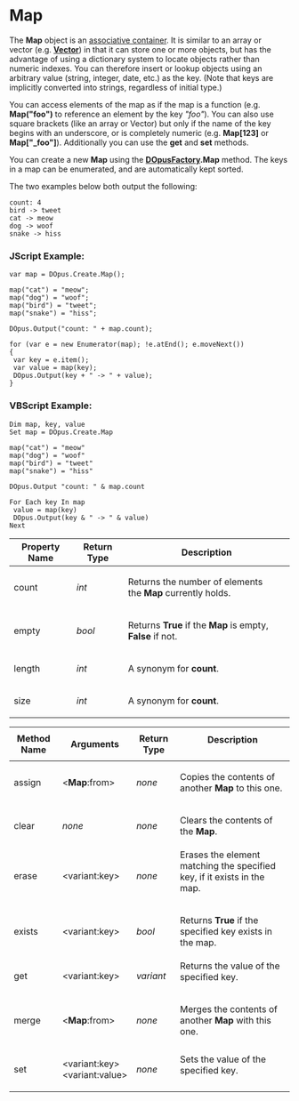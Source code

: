 # Map

The **Map** object is an [associative container](http://en.wikipedia.org/wiki/Associative_container). It is similar to an array or vector (e.g. **[Vector](vector.md)**) in that it can store one or more objects, but has the advantage of using a dictionary system to locate objects rather than numeric indexes. You can therefore insert or lookup objects using an arbitrary value (string, integer, date, etc.) as the key. (Note that keys are implicitly converted into strings, regardless of initial type.)

You can access elements of the map as if the map is a function (e.g. **Map("foo")** to reference an element by the key *"foo"*). You can also use square brackets (like an array or Vector) but only if the name of the key begins with an underscore, or is completely numeric (e.g. **Map\[123\]** or **Map\["\_foo"\]**). Additionally you can use the **get** and **set** methods.

You can create a new **Map** using the **[DOpusFactory](dopusfactory.md).Map** method. The keys in a map can be enumerated, and are automatically kept sorted.

The two examples below both output the following:

    count: 4
    bird -> tweet
    cat -> meow
    dog -> woof
    snake -> hiss

### JScript Example:

    var map = DOpus.Create.Map();

    map("cat") = "meow";
    map("dog") = "woof";
    map("bird") = "tweet";
    map("snake") = "hiss";

    DOpus.Output("count: " + map.count);

    for (var e = new Enumerator(map); !e.atEnd(); e.moveNext())
    {
     var key = e.item();
     var value = map(key);
     DOpus.Output(key + " -> " + value);
    }

### VBScript Example:

    Dim map, key, value
    Set map = DOpus.Create.Map

    map("cat") = "meow"
    map("dog") = "woof"
    map("bird") = "tweet"
    map("snake") = "hiss"

    DOpus.Output "count: " & map.count

    For Each key In map
     value = map(key)
     DOpus.Output(key & " -> " & value)
    Next

<table>
<thead><tr><th>
Property Name</th><th>
Return Type</th><th>
Description
</th></tr></thead><tbody><tr><td>
count</td><td>

*int*</td><td>

Returns the number of elements the **Map** currently holds.
</td></tr><tr><td>
empty</td><td>

*bool*</td><td>

Returns **True** if the **Map** is empty, **False** if not.
</td></tr><tr><td>
length</td><td>

*int*</td><td>

A synonym for **count**.
</td></tr><tr><td>
size</td><td>

*int*</td><td>

A synonym for **count**.
</td></tr></tbody>
</table>

<table>
<thead><tr><th>
Method Name</th><th>

**Arguments**</th><th>
Return Type</th><th>
Description
</th></tr></thead><tbody><tr><td>
assign</td><td>

\<**Map**:from\></td><td>

*none*</td><td>

Copies the contents of another **Map** to this one.
</td></tr><tr><td>
clear</td><td>

*none*</td><td>

*none*</td><td>

Clears the contents of the **Map**.
</td></tr><tr><td>
erase</td><td>

\<variant:key\></td><td>

*none*</td><td>
Erases the element matching the specified key, if it exists in the map.
</td></tr><tr><td>
exists</td><td>

\<variant:key\></td><td>

*bool*</td><td>

Returns **True** if the specified key exists in the map.
</td></tr><tr><td>
get</td><td>

\<variant:key\></td><td>

*variant*</td><td>
Returns the value of the specified key.
</td></tr><tr><td>
merge</td><td>

\<**Map**:from\></td><td>

*none*</td><td>

Merges the contents of another **Map** with this one.
</td></tr><tr><td>
set</td><td>

\<variant:key\>  
\<variant:value\></td><td>

*none*</td><td>
Sets the value of the specified key.
</td></tr></tbody>
</table>

